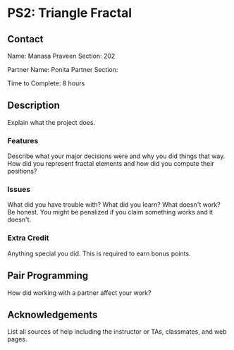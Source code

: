 # PS2: Triangle Fractal

## Contact
Name: Manasa Praveen
Section: 202

Partner Name: Ponita
Partner Section:

Time to Complete: 8 hours


## Description
Explain what the project does.

### Features
Describe what your major decisions were and why you did things that way.  How did you represent fractal elements and how did you compute their positions?

### Issues
What did you have trouble with?  What did you learn?  What doesn't work?  Be honest.  You might be penalized if you claim something works and it doesn't.

### Extra Credit
Anything special you did.  This is required to earn bonus points.

## Pair Programming
How did working with a partner affect your work?

## Acknowledgements
List all sources of help including the instructor or TAs, classmates, and web pages.

